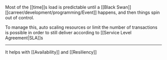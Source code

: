 Most of the [[time]]s load is predictable until a [[Black Swan]] [[carreer/development/programming/Event]] happens, and then things spin out of control.

To manage this, auto scaling resources or limit the number of transactions is possible in order to still deliver according to [[Service Level Agreement|SLA]]s

---

It helps with [[Availability]] and [[Resiliency]]